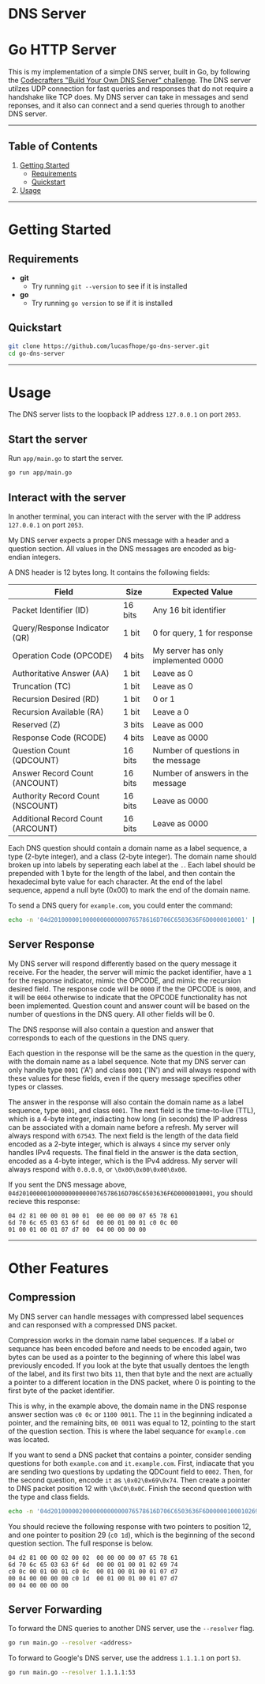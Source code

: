 # DNS Server

# Go HTTP Server

This is my implementation of a simple DNS server, built in Go, by following the [Codecrafters "Build Your Own DNS Server" challenge](https://app.codecrafters.io/courses/dns-server). The DNS server utilzes UDP connection for fast queries and responses that do not require a handshake like TCP does. My DNS server can take in messages and send reponses, and it also can connect and a send queries through to another DNS server.

---

## Table of Contents

1. [Getting Started](#getting-started)
   - [Requirements](#requirements)
   - [Quickstart](#quickstart)
2. [Usage](#usage)


---

# Getting Started

## Requirements

- **git**
    - Try running `git --version` to see if it is installed
- **go**
    - Try running `go version` to se if it is installed

## Quickstart

```bash
git clone https://github.com/lucasfhope/go-dns-server.git
cd go-dns-server
```

---

# Usage

The DNS server lists to the loopback IP address `127.0.0.1` on port `2053`.

## Start the server

Run `app/main.go` to start the server.

```bash
go run app/main.go
```

## Interact with the server

In another terminal, you can interact with the server with the IP address `127.0.0.1` on port `2053`.

My DNS server expects a proper DNS message with a header and a question section. All values in the DNS messages are encoded as big-endian integers.

A DNS header is 12 bytes long. It contains the following fields:

| Field |	Size | Expected Value |
| ----- | ---- | --------------- |
| Packet Identifier (ID) | 16 bits | Any 16 bit identifier |
| Query/Response Indicator (QR) |	1 bit	| 0 for query, 1 for response |
| Operation Code (OPCODE) | 4 bits | My server has only implemented 0000 |
| Authoritative Answer (AA)	| 1 bit	| Leave as 0 |
| Truncation (TC)	| 1 bit	| Leave as 0 |
| Recursion Desired (RD) | 1 bit	| 0 or 1 |
| Recursion Available (RA)	| 1 bit	| Leave a 0 |
| Reserved (Z)	| 3 bits | Leave as 000 |
| Response Code (RCODE)	| 4 bits | Leave as 0000 |
| Question Count (QDCOUNT)	| 16 bits	| Number of questions in the message |
| Answer Record Count (ANCOUNT) |	16 bits	| Number of answers in the message |
| Authority Record Count (NSCOUNT) | 16 bits	| Leave as 0000 |
| Additional Record Count (ARCOUNT)	| 16 bits	| Leave as 0000 |

Each DNS question should contain a domain name as a label sequence, a type (2-byte integer), and a class (2-byte integer). The domain name should broken up into labels by seperating each label at the `.`. Each label should be prepended with 1 byte for the length of the label, and then contain the hexadecimal byte value for each character. At the end of the label sequence, append a null byte (0x00) to mark the end of the domain name.

To send a DNS query for `example.com`, you could enter the command:

```bash
echo -n '04d201000001000000000000076578616D706C6503636F6D0000010001' | xxd -r -p | nc -u -w 1 127.0.0.1 2053 | hexdump -C
```

## Server Response

My DNS server will respond differently based on the query message it receive. For the header, the server will mimic the packet identifier, have a `1` for the response indicator, mimic the OPCODE, and mimic the recursion desired field. The response code will be `0000` if the the OPCODE is `0000`, and it will be `0004` otherwise to indicate that the OPCODE functionality has not been implemented. Question count and answer count will be based on the number of questions in the DNS query. All other fields will be 0.

The DNS response will also contain a question and answer that corresponds to each of the questions in the DNS query.

Each question in the response will be the same as the question in the query, with the domain name as a label sequence. Note that my DNS server can only handle type `0001` ('A') and class `0001` ('IN') and will always respond with these values for these fields, even if the query message specifies other types or classes. 

The answer in the response will also contain the domain name as a label sequence, type `0001`, and class `0001`. The next field is the time-to-live (TTL), which is a 4-byte integer, indiacting how long (in seconds) the IP address can be associated with a domain name before a refresh. My server will always respond with `67543`. The next field is the length of the data field encoded as a 2-byte integer, which is always `4` since my server only handles IPv4 requests. The final field in the answer is the data section, encoded as a 4-byte integer, which is the IPv4 address. My server will always respond with `0.0.0.0`, or `\0x00\0x00\0x00\0x00`.

If you sent the DNS message above, `04d201000001000000000000076578616D706C6503636F6D0000010001`, you should recieve this response:

```
04 d2 81 00 00 01 00 01  00 00 00 00 07 65 78 61
6d 70 6c 65 03 63 6f 6d  00 00 01 00 01 c0 0c 00 
01 00 01 00 01 07 d7 00  04 00 00 00 00 
```

---

# Other Features

## Compression

My DNS server can handle messages with compressed label sequences and can responsed with a compressed DNS packet. 

Compression works in the domain name label sequences. If a label or sequance has been encoded before and needs to be encoded again, two bytes can be used as a pointer to the beginning of where this label was previously encoded. If you look at the byte that usually dentoes the length of the label, and its first two bits `11`, then that byte and the next are actually a pointer to a different location in the DNS packet, where 0 is pointing to the first byte of the packet identifier.

This is why, in the example above, the domain name in the DNS response answer section was `c0 0c` or `1100 0011`. The `11` in the beginning indicated a pointer, and the remaining bits, `00 0011` was equal to 12, pointing to the start of the question section. This is where the label sequance for `example.com` was located. 

If you want to send a DNS packet that contains a pointer, consider sending questions for both `example.com` and `it.example.com`. First, indiacate that you are sending two questions by updating the QDCount field to `0002`. Then, for the second question, encode `it` as `\0x02\0x69\0x74`. Then create a pointer to DNS packet position 12 with `\0xC0\0x0C`. Finish the second question with the type and class fields.

```bash
echo -n '04d201000002000000000000076578616D706C6503636F6D0000010001026974C00C00010001' | xxd -r -p | nc -u -w 1 127.0.0.1 2053 | hexdump -C
```

You should recieve the following response with two pointers to position 12, and one pointer to position 29 (`c0 1d`), which is the beginning of the second question section. The full response is below.

```
04 d2 81 00 00 02 00 02  00 00 00 00 07 65 78 61
6d 70 6c 65 03 63 6f 6d  00 00 01 00 01 02 69 74
c0 0c 00 01 00 01 c0 0c  00 01 00 01 00 01 07 d7
00 04 00 00 00 00 c0 1d  00 01 00 01 00 01 07 d7
00 04 00 00 00 00
```

## Server Forwarding

To forward the DNS queries to another DNS server, use the `--resolver` flag.

```bash
go run main.go --resolver <address>
```

To forward to Google's DNS server, use the address `1.1.1.1` on port `53`.

```bash
go run main.go --resolver 1.1.1.1:53
```
